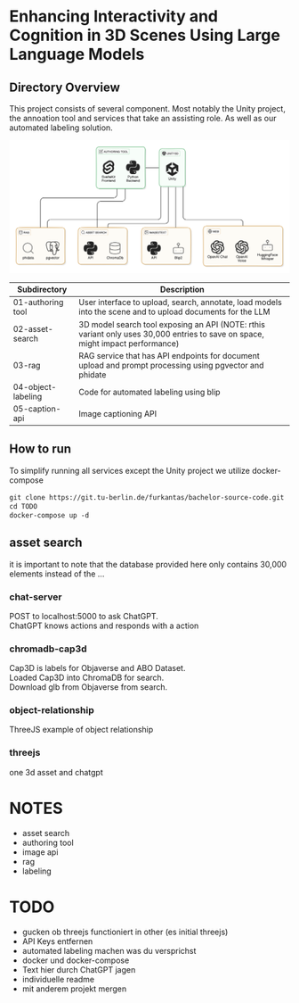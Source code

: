 # Enhancing Interactivity and Cognition in 3D Scenes Using Large Language Models
 
## Directory Overview

This project consists of several component. Most notably the Unity project, the annoation tool and services that take an assisting role. As well as our automated labeling solution.

![Example image](.media/system_architecture.png)

| Subdirectory | Description                 |
|--------------|-----------------------------|
| 01-authoring tool | User interface to upload, search, annotate, load models into the scene and to upload documents for the LLM|
| 02-asset-search   | 3D model search tool exposing an API (NOTE: rthis variant only uses 30,000 entries to save on space, might impact performance)|
| 03-rag             | RAG service that has API endpoints for document upload and prompt processing using pgvector and phidate |
| 04-object-labeling | Code for automated labeling using blip |
| 05-caption-api | Image captioning API |


## How to run

To simplify running all services except the Unity project we utilize docker-compose 

```
git clone https://git.tu-berlin.de/furkantas/bachelor-source-code.git
cd TODO
docker-compose up -d
```



## asset search
it is important to note that the database provided here only contains 30,000 elements instead of the ...





### chat-server
POST to localhost:5000 to ask ChatGPT. </br>
ChatGPT knows actions and responds with a action

### chromadb-cap3d
Cap3D is labels for Objaverse and ABO Dataset. </br>
Loaded Cap3D into ChromaDB for search. </br>
Download glb from Objaverse from search.

### object-relationship
ThreeJS example of object relationship

### threejs
one 3d asset and chatgpt







# NOTES

- asset search
- authoring tool
- image api
- rag
- labeling


# TODO
- gucken ob threejs functioniert in other (es initial threejs)
- API Keys entfernen
- automated labeling machen was du versprichst
- docker und docker-compose
- Text hier durch ChatGPT jagen
- individuelle readme
- mit anderem projekt mergen
